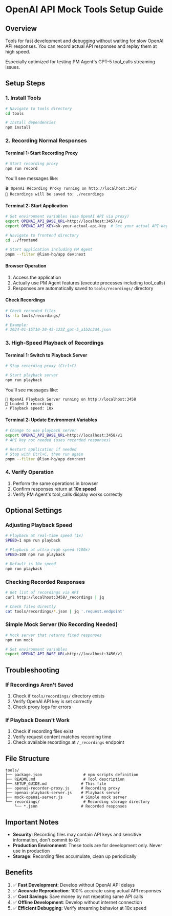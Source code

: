 # OpenAI API Mock Tools Setup Guide

## Overview

Tools for fast development and debugging without waiting for slow OpenAI API responses.
You can record actual API responses and replay them at high speed.

Especially optimized for testing PM Agent's GPT-5 tool_calls streaming issues.

## Setup Steps

### 1. Install Tools

```bash
# Navigate to tools directory
cd tools

# Install dependencies
npm install
```

### 2. Recording Normal Responses

#### Terminal 1: Start Recording Proxy

```bash
# Start recording proxy
npm run record
```

You'll see messages like:
```
🎬 OpenAI Recording Proxy running on http://localhost:3457
📁 Recordings will be saved to: ./recordings
```

#### Terminal 2: Start Application

```bash
# Set environment variables (use OpenAI API via proxy)
export OPENAI_API_BASE_URL=http://localhost:3457/v1
export OPENAI_API_KEY=sk-your-actual-api-key  # Set your actual API key

# Navigate to frontend directory
cd ../frontend

# Start application including PM Agent
pnpm --filter @liam-hq/app dev:next
```

#### Browser Operation

1. Access the application
2. Actually use PM Agent features (execute processes including tool_calls)
3. Responses are automatically saved to `tools/recordings/` directory

#### Check Recordings

```bash
# Check recorded files
ls -la tools/recordings/

# Example:
# 2024-01-15T10-30-45-123Z_gpt-5_a1b2c3d4.json
```

### 3. High-Speed Playback of Recordings

#### Terminal 1: Switch to Playback Server

```bash
# Stop recording proxy (Ctrl+C)

# Start playback server
npm run playback
```

You'll see messages like:
```
🚀 OpenAI Playback Server running on http://localhost:3458
📼 Loaded 3 recordings
⚡ Playback speed: 10x
```

#### Terminal 2: Update Environment Variables

```bash
# Change to use playback server
export OPENAI_API_BASE_URL=http://localhost:3458/v1
# API key not needed (uses recorded responses)

# Restart application if needed
# Stop with Ctrl+C, then run again
pnpm --filter @liam-hq/app dev:next
```

### 4. Verify Operation

1. Perform the same operations in browser
2. Confirm responses return at **10x speed**
3. Verify PM Agent's tool_calls display works correctly

## Optional Settings

### Adjusting Playback Speed

```bash
# Playback at real-time speed (1x)
SPEED=1 npm run playback

# Playback at ultra-high speed (100x)
SPEED=100 npm run playback

# Default is 10x speed
npm run playback
```

### Checking Recorded Responses

```bash
# Get list of recordings via API
curl http://localhost:3458/_recordings | jq

# Check files directly
cat tools/recordings/*.json | jq '.request.endpoint'
```

### Simple Mock Server (No Recording Needed)

```bash
# Mock server that returns fixed responses
npm run mock

# Set environment variables
export OPENAI_API_BASE_URL=http://localhost:3456/v1
```

## Troubleshooting

### If Recordings Aren't Saved

1. Check if `tools/recordings/` directory exists
2. Verify OpenAI API key is set correctly
3. Check proxy logs for errors

### If Playback Doesn't Work

1. Check if recording files exist
2. Verify request content matches recording time
3. Check available recordings at `/_recordings` endpoint

## File Structure

```
tools/
├── package.json                  # npm scripts definition
├── README.md                     # Tool description
├── SETUP_GUIDE.md               # This file
├── openai-recorder-proxy.js     # Recording proxy
├── openai-playback-server.js    # Playback server
├── mock-openai-server.js        # Simple mock server
└── recordings/                   # Recording storage directory
    └── *.json                   # Recorded responses
```

## Important Notes

- **Security**: Recording files may contain API keys and sensitive information, don't commit to Git
- **Production Environment**: These tools are for development only. Never use in production
- **Storage**: Recording files accumulate, clean up periodically

## Benefits

1. ✅ **Fast Development**: Develop without OpenAI API delays
2. ✅ **Accurate Reproduction**: 100% accurate using actual API responses
3. ✅ **Cost Savings**: Save money by not repeating same API calls
4. ✅ **Offline Development**: Develop without internet connection
5. ✅ **Efficient Debugging**: Verify streaming behavior at 10x speed